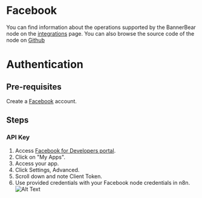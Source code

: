 # Facebook
You can find information about the operations supported by the BannerBear node on the [integrations](https://n8n.io/integrations/n8n-nodes-base.facebookGraphApi) page. You can also browse the source code of the node on [Github](https://github.com/n8n-io/n8n/tree/master/packages/nodes-base/nodes/Facebook)

# Authentication

## Pre-requisites

Create a [Facebook](https://www.facebook.com/) account.

## Steps

### API Key

1. Access [Facebook for Developers portal](https://developers.facebook.com/
).
2. Click on "My Apps".
3. Access your app.
4. Click Settings, Advanced.
5. Scroll down and note Client Token.
6. Use provided credentials with your Facebook node credentials in n8n.
![Alt Text](https://i.imgur.com/zbfMBxB.gif) 



